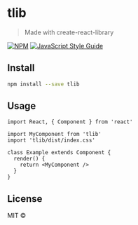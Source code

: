 # tlib

> Made with create-react-library

[![NPM](https://img.shields.io/npm/v/tlib.svg)](https://www.npmjs.com/package/tlib) [![JavaScript Style Guide](https://img.shields.io/badge/code_style-standard-brightgreen.svg)](https://standardjs.com)

## Install

```bash
npm install --save tlib
```

## Usage

```tsx
import React, { Component } from 'react'

import MyComponent from 'tlib'
import 'tlib/dist/index.css'

class Example extends Component {
  render() {
    return <MyComponent />
  }
}
```

## License

MIT © [](https://github.com/)
